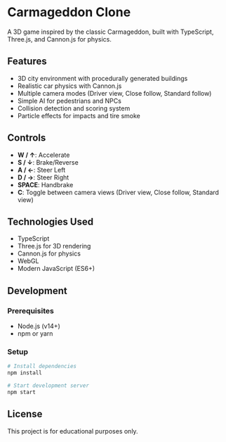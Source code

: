 # Carmageddon Clone

A 3D game inspired by the classic Carmageddon, built with TypeScript, Three.js, and Cannon.js for physics.

## Features

- 3D city environment with procedurally generated buildings
- Realistic car physics with Cannon.js
- Multiple camera modes (Driver view, Close follow, Standard follow)
- Simple AI for pedestrians and NPCs
- Collision detection and scoring system
- Particle effects for impacts and tire smoke

## Controls

- **W / ↑**: Accelerate
- **S / ↓**: Brake/Reverse
- **A / ←**: Steer Left
- **D / →**: Steer Right
- **SPACE**: Handbrake
- **C**: Toggle between camera views (Driver view, Close follow, Standard view)

## Technologies Used

- TypeScript
- Three.js for 3D rendering
- Cannon.js for physics
- WebGL
- Modern JavaScript (ES6+)

## Development

### Prerequisites

- Node.js (v14+)
- npm or yarn

### Setup

```bash
# Install dependencies
npm install

# Start development server
npm start
```

## License

This project is for educational purposes only.
